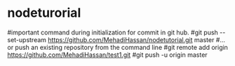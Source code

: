 # nodeturorial
#important command during initialization for commit in git hub.
#git push --set-upstream https://github.com/MehadiHassan/nodetutorial.git master
#…or push an existing repository from the command line
#git remote add origin https://github.com/MehadiHassan/test1.git
#git push -u origin master

